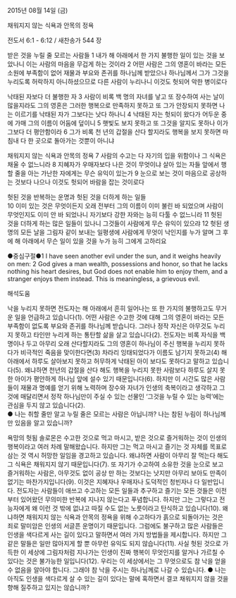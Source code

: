 2015년 08월 14일 (금)

채워지지 않는 식욕과 안목의 정욕



전도서 6:1 - 6:12 / 새찬송가 544 장


받은 것을 누릴 줄 모르는 사람들
1 내가 해 아래에서 한 가지 불행한 일이 있는 것을 보았나니 이는 사람의 마음을 무겁게 하는 것이라 2 어떤 사람은 그의 영혼이 바라는 모든 소원에 부족함이 없어 재물과 부요와 존귀를 하나님께 받았으나 하나님께서 그가 그것을 누리도록 허락하지 아니하셨으므로 다른 사람이 누리나니 이것도 헛되어 악한 병이로다 

낙태된 자보다 더 불행한 자
3 사람이 비록 백 명의 자녀를 낳고 또 장수하여 사는 날이 많을지라도 그의 영혼은 그러한 행복으로 만족하지 못하고 또 그가 안장되지 못하면 나는 이르기를 낙태된 자가 그보다는 낫다 하나니 4 낙태된 자는 헛되이 왔다가 어두운 중에 가매 그의 이름이 어둠에 덮이니 5 햇빛도 보지 못하고 또 그것을 알지도 못하나 이가 그보다 더 평안함이라 6 그가 비록 천 년의 갑절을 산다 할지라도 행복을 보지 못하면 마침내 다 한 곳으로 돌아가는 것뿐이 아니냐 

채워지지 않는 식욕과 안목의 정욕
7 사람의 수고는 다 자기의 입을 위함이나 그 식욕은 채울 수 없느니라 8 지혜자가 우매자보다 나은 것이 무엇이냐 살아 있는 자들 앞에서 행할 줄을 아는 가난한 자에게는 무슨 유익이 있는가 9 눈으로 보는 것이 마음으로 공상하는 것보다 나으나 이것도 헛되어 바람을 잡는 것이로다 

헛된 것을 반복하는 운명과 헛된 것을 더하게 하는 일들  
10 이미 있는 것은 무엇이든지 오래 전부터 그의 이름이 이미 불린 바 되었으며 사람이 무엇인지도 이미 안 바 되었나니 자기보다 강한 자와는 능히 다툴 수 없느니라 
11 헛된 것을 더하게 하는 많은 일들이 있나니 그것들이 사람에게 무슨 유익이 있으랴 12 헛된 생명의 모든 날을 그림자 같이 보내는 일평생에 사람에게 무엇이 낙인지를 누가 알며 그 후에 해 아래에서 무슨 일이 있을 것을 누가 능히 그에게 고하리요  

●중심구절●1 I have seen another evil under the sun, and it weighs heavily on men:  2 God gives a man wealth, possessions and honor, so that he lacks nothing his heart desires, but God does not enable him to enjoy them, and a stranger enjoys them instead. This is meaningless, a grievous evil.

해석도움





낙을 누리지 못하면
전도자는 해 아래에서 흔히 일어나는 또 한 가지의 불행하고도 무거운 일을 언급하고 있습니다(1). 어떤 사람은 수고한 것에 대해 그의 영혼이 바라는 모든 부족함이 없도록 부요와 존귀를 하나님께 받습니다. 그러나 정작 자신은 아무것도 누리지 못하고 타인만 누리게 하는 통탄할 삶을 살고 있습니다(2). 전도자는 비록 자식을 백 명이나 두고 아무리 오래 산다할지라도 그의 영혼이 하나님이 주신 행복을 누리지 못하다가 비극적인 죽음을 맞이한다면(3) 차라리 잉태되었다가 이름도 남기지 못하고(4) 해 아래에서 하루도 살아보지 못하고 허무하게 낙태된 아이 보다도 못하다고 말하고 있습니다(5). 왜냐하면 천년의 갑절을 산다 해도 행복을 누리지 못한 사람보다 하루도 살지 못한 아이가 평안하게 하나님 앞에 설수 있기 때문입니다(6). 하지만 이 시간도 많은 사람들이 재물과 명예를 얻기 위해 노력하며 장수와 자녀가 인생의 축복이라고 생각하고 그것에 매달리면서 정작 하나님만이 주실 수 있는 선물인  ‘그것을 누릴 수 있는 능력’에는 관심을 두지 않고 있습니다(2).  
● 나는 취할 줄만 알고 누릴 줄은 모르는 사람은 아닙니까? 나는 참된 누림이 하나님께만 있음을 알고 있습니까?

욕망의 헛됨 
솔로몬은 수고한 것으로 먹고 마시고, 받은 것으로  즐거워하는 것이 인생의 행복이라고 여러 차례 말해왔습니다. 하지만 그는 먹고 마시고 즐기는 것 자체를 목표로 삼는 것 역시 허망한 일임을 경고하고 있습니다. 왜냐하면 사람이 아무리 잘 먹는다 해도 그 식욕은 채워지지 않기 때문입니다(7). 또 자기가 수고하여 소유한 것을 눈으로 보고 즐거워하는 사람은, 아무것도 없이 공상 만 하는 것보다는 낫지만 아무리 보아도 만족이 없기는 마찬가지입니다(9). 이것은 지혜자나 우매자나 도덕적인 청빈자나 다 일반입니다. 전도자는 사람들이 애쓰고 수고하는 모든 일들과 추구하고 즐기는 모든 것들은 이전부터 있어왔던 무의미한 반복에 지나지 않는다고 푸념합니다. 하지만 그는 그렇다고 전능자에게 왜 이런 것 밖에 없냐고 따질 수도 없는 노릇이라고 탄식하고 있습니다(10). 왜냐하면 채워지지 않는 식욕과 안목의 정욕을 위해 수고하다가 흙으로 되돌아가는 것은 죄로 말미암은 인생의 서글픈 운명이기 때문입니다. 그럼에도 불구하고 많은 사람들은 인생을 색다르게 사는 길이 있다고 말하면서 여러 가지 방법들을 제시합니다. 하지만 그 같은 말들은 일만 많아지게 할 뿐 아무런 유익도 되지 않습니다(11). 사실 헛된 것으로 가득한 이 세상에 그림자처럼 지나가는 인생이 진짜 행복이 무엇인지를 알거나 가르칠 수 있다는 것은 불가능한 일입니다(12). 우리는 이 세상에서는 그 무엇으로도 참 낙을 얻을 수 없음을 알아야 합니다. 그래야 참 낙을 주시는 하나님께로 나갈 수 있습니다. 
● 나는 아직도 인생을 색다르게 살 수 있는 길이 있다는 말에 혹하면서 결코 채워지지 않을 것을 향해 질주하고 있지는 않습니까?